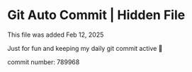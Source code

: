 # Git Auto Commit | Hidden File

This file was added Feb 12, 2025

Just for fun and keeping my daily git commit active 🤪

commit number: 789968
